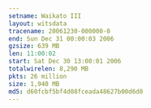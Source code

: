 ```yaml
---
setname: Waikato III
layout: witsdata
tracename: 20061230-000000-0
end: Sun Dec 31 00:00:03 2006
gzsize: 639 MB
len: 11:00:02
start: Sat Dec 30 13:00:01 2006
totalwirelen: 8,290 MB
pkts: 26 million
size: 1,940 MB
md5: d60fcbf5bf4d08fceada48627b00d6d0
---
```

